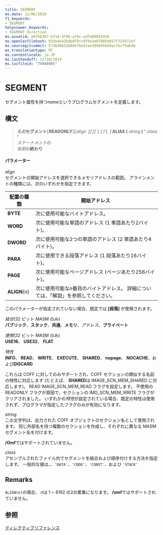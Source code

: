 ```yaml
---
title: SEGMENT
ms.date: 12/06/2019
f1_keywords:
- SEGMENT
helpviewer_keywords:
- SEGMENT directive
ms.assetid: e6f68367-6714-4f06-a79c-edfa88014430
ms.openlocfilehash: 933e4e42b4b0f9cc979a3e67805d017f723472ef
ms.sourcegitcommit: 573b36b52b0de7be5cae309d45b68ac7ecf9a6d8
ms.translationtype: MT
ms.contentlocale: ja-JP
ms.lasthandoff: 12/10/2019
ms.locfileid: "74988005"
---
```

# <a name="segment"></a>SEGMENT

セグメント属性を持つ*name*というプログラムセグメントを定義します。

## <a name="syntax"></a>構文

> *名前***セグメント**⟦**READONLY**⟧⟦*align* *⟧⟦⟧⟦* ⟧ *⟦⟧* ⟦ *⟧* **ALIAS (** _string_ **)** __'__ *class* __'__ \
> *ステートメント*の\
> *名前*の**終わり**

#### <a name="parameters"></a>パラメーター

*align*<br/>
セグメントの開始アドレスを選択できるメモリアドレスの範囲。 アラインメントの種類には、次のいずれかを指定できます。

|配置の種類|開始アドレス|
|----------------|----------------------|
|**BYTE**|次に使用可能なバイトアドレス。|
|**WORD**|次に使用可能な単語のアドレス (1 単語あたり2バイト)。|
|**DWORD**|次に使用可能な2つの単語のアドレス (2 単語あたり4バイト)。|
|**PARA**|次に使用できる段落アドレス (1 段落あたり16バイト)。|
|**PAGE**|次に使用可能なページアドレス (ページあたり256バイト)。|
|**ALIGN**(*n*)|次に使用可能な*n*番目のバイトアドレス。 詳細については、「解説」を参照してください。|

このパラメーターが指定されていない場合、既定では **[段落]** が使用されます。

*結合*(32 ビット MASM のみ) \
**パブリック**、**スタック**、**共通**、**メモリ**、<em>アドレス</em>、**プライベート**

*使用*(32 ビット MASM のみ) \
**USE16**、 **USE32**、 **FLAT**

*特性*\
**INFO**、 **READ**、 **WRITE**、 **EXECUTE**、 **SHARED**、 **nopage**、 **NOCACHE**、および**DISCARD**

これらは COFF に対してのみサポートされ、COFF セクションの類似する名前の特性に対応します (たとえば、 **SHARED**は IMAGE_SCN_MEM_SHARED に対応します)。 READ IMAGE_SCN_MEM_READ フラグを設定します。 不使用の READONLY フラグが原因で、セクションの IMG_SCN_MEM_WRITE フラグがクリアされました。 いずれかの*特性*が設定されている場合、既定の特性は使用されず、プログラマが指定したフラグのみが有効になります。

_string_\
この文字列は、出力された COFF オブジェクトのセクション名として使用されます。  同じ外部名を持つ複数のセクションを作成し、それぞれに異なる MASM セグメント名を付けます。

**/Omf**ではサポートされていません。

*class*\
アセンブルされたファイル内でセグメントを結合および順序付けする方法を指定します。 一般的な値は、、`'DATA'`、`'CODE'`、`'CONST'`、および `'STACK'`

## <a name="remarks"></a>Remarks

`ALIGN(n)`の場合、 *n*は 1 ~ 8192 の2の累乗になります。 **/omf**ではサポートされていません。

## <a name="see-also"></a>参照

[ディレクティブリファレンス](directives-reference.md)
